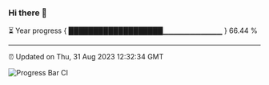 ### Hi there 👋

⏳ Year progress { ███████████████████▁▁▁▁▁▁▁▁▁▁▁ } 66.44 %

---

⏰ Updated on Thu, 31 Aug 2023 12:32:34 GMT

![Progress Bar CI](https://github.com/ZhaoGui/ZhaoGui/workflows/Progress%20Bar%20CI/badge.svg)
